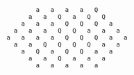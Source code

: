 <pre>
        a   a   a   a   Q        
      a   a   Q   a   Q   Q      
    a   a   a   Q   Q   Q   a    
  a   a   a   Q   Q   a   a   a  
a   a   a   a   Q   Q   Q   a   a
  a   a   Q   Q   Q   Q   a   a  
    a   Q   a   Q   Q   a   a    
      a   a   Q   a   a   a      
        a   a   a   a   a        
</pre>
